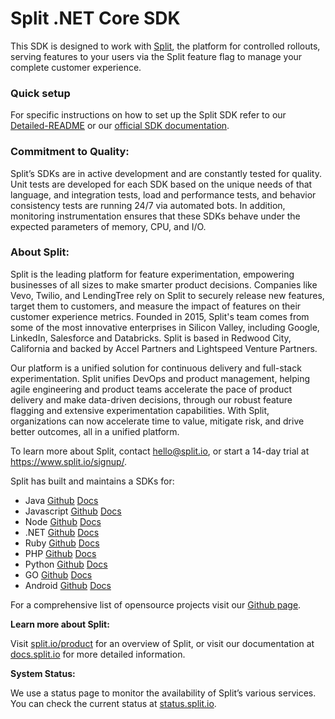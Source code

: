 # Split .NET Core SDK

This SDK is designed to work with [Split](https://www.split.io), the platform for controlled rollouts, serving features to your users via the Split feature flag to manage your complete customer experience.

### Quick setup

For specific instructions on how to set up the Split SDK refer to our [Detailed-README](Detailed-README.md) or our [official SDK documentation](http://docs.split.io/docs/sdk-overview).

### Commitment to Quality:

Split’s SDKs are in active development and are constantly tested for quality. Unit tests are developed for each SDK based on the unique needs of that language, and integration tests, load and performance tests, and behavior consistency tests are running 24/7 via automated bots. In addition, monitoring instrumentation ensures that these SDKs behave under the expected parameters of memory, CPU, and I/O.

### About Split:

Split is the leading platform for feature experimentation, empowering businesses of all sizes to make smarter product decisions. Companies like Vevo, Twilio, and LendingTree rely on Split to securely release new features, target them to customers, and measure the impact of features on their customer experience metrics. Founded in 2015, Split's team comes from some of the most innovative enterprises in Silicon Valley, including Google, LinkedIn, Salesforce and Databricks. Split is based in Redwood City, California and backed by Accel Partners and Lightspeed Venture Partners.

Our platform is a unified solution for continuous delivery and full-stack experimentation. Split unifies DevOps and product management, helping agile engineering and product teams accelerate the pace of product delivery and make data-driven decisions, through our robust feature flagging and extensive experimentation capabilities. With Split, organizations can now accelerate time to value, mitigate risk, and drive better outcomes, all in a unified platform.

To learn more about Split, contact hello@split.io, or start a 14-day trial at https://www.split.io/signup/.

Split has built and maintains a SDKs for:

* Java [Github](https://github.com/splitio/java-client) [Docs](http://docs.split.io/docs/java-sdk-guide)
* Javascript [Github](https://github.com/splitio/javascript-client) [Docs](http://docs.split.io/docs/javascript-sdk-overview)
* Node [Github](https://github.com/splitio/javascript-client) [Docs](http://docs.split.io/docs/nodejs-sdk-overview)
* .NET [Github](https://github.com/splitio/.net-client) [Docs](http://docs.split.io/docs/net-sdk-overview)
* Ruby [Github](https://github.com/splitio/ruby-client) [Docs](http://docs.split.io/docs/ruby-sdk-overview)
* PHP [Github](https://github.com/splitio/php-client) [Docs](http://docs.split.io/docs/php-sdk-overview)
* Python [Github](https://github.com/splitio/python-client) [Docs](http://docs.split.io/docs/python-sdk-overview)
* GO [Github](https://github.com/splitio/go-client) [Docs](http://docs.split.io/docs/go-sdk-overview)
* Android [Github](https://github.com/splitio/android-client) [Docs](https://docs.split.io/v1/docs/android-sdk-overview)

For a comprehensive list of opensource projects visit our [Github page](https://github.com/splitio?utf8=%E2%9C%93&query=%20only%3Apublic%20).

**Learn more about Split:** 

Visit [split.io/product](https://www.split.io/product) for an overview of Split, or visit our documentation at [docs.split.io](http://docs.split.io) for more detailed information.

**System Status:**

We use a status page to monitor the availability of Split’s various services. You can check the current status at [status.split.io](http://status.split.io).
